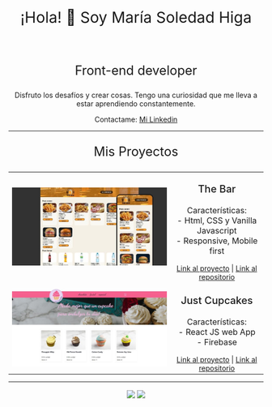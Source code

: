 <div align="center">

<p style="font-size:30px"> ¡Hola! 👋 Soy María Soledad Higa </p>

<br>

<p style="font-size:25px" >  Front-end developer </p>

<p>Disfruto los desafíos y crear cosas. Tengo una curiosidad que me lleva a estar aprendiendo constantemente.</p>

<p>Contactame: <a alt="Mi Linkedin" href="https://www.linkedin.com/in/maria-soledad-higa/">Mi Linkedin</a></p>

<hr  width="100%"/>

<table style="border:none">
<tr>
<tdstyle="border:none">  <p style="font-size:25px" >  Mis Proyectos </p>
</td>
</tr>
<tr style="border:none;background-color:none">
 <td style="border:none;background-color:none"><img src="./assets/images/the_bar.jpg"/></td>
   <td align="center" style="border:none;background-color:none">
    <p style="font-size:20px;font-weight:500">The Bar</p>
    <p style="font-size:16px">Características:<br>- Html, CSS y Vanilla Javascript <br>- Responsive, Mobile first</p>
    <a href="https://entrega-final-js-coderhouse.netlify.app/">Link al proyecto</a> | <a href="https://github.com/MariaSoledadHiga/javascript-entrega-final">Link al repositorio</a>
  </td>
</tr>
<tr style="border:none;background-color:none">
 <td style="border:none;background-color:none"><img  src="./assets/images/just_cupcakes.jpg"/></td>

  <td align="center" style="border:none;background-color:none">
    <p style="font-size:20px;font-weight:500">Just Cupcakes</p>
    <p style="font-size:16px">Características:<br>- React JS web App <br>- Firebase </p>
    <a href="https://entrega-final-react-js-coderhouse.netlify.app/">Link al proyecto</a> | <a href="https://github.com/MariaSoledadHiga/react-js-entrega-final">Link al repositorio</a>
  </td>
</tr>
</table>

<hr  width="100%"/>

<img align="center" width="47%" src="https://github-readme-stats.vercel.app/api?username=MariaSoledadHiga&show_icons=true&theme=radical" /> <img align="center" width="47%" src="https://github-readme-stats.vercel.app/api/top-langs/?username=MariaSoledadHiga&layout=compact" />
